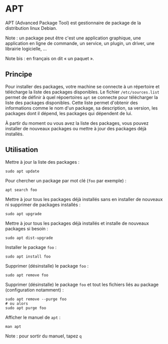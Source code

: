 # APT

APT (Advanced Package Tool) est gestionnaire de package de la distribution linux Debian.

Note : un package peut être c'est une application graphique, une application en ligne de commande, un service, un plugin, un driver, une librairie logicielle, ...

Note bis : en français on dit « un paquet ».

## Principe

Pour installer des packages, votre machine se connecte à un répertoire et télécharge la liste des packages disponibles.
Le fichier `/etc/sources.list` permet de définir à quel répoertoires `apt` se connecte pour télécharger la liste des packages disponibles.
Cette liste permet d'obtenir des informations comme le nom d'un package, sa description, sa version, les packages dont il dépend, les packages qui dépendent de lui.

À partir du moment ou vous avez la liste des packages, vous pouvez installer de nouveaux packages ou mettre à jour des packages déjà installés.

## Utilisation

Mettre à jour la liste des packages :

    sudo apt update

Pour chercher un package par mot clé (`foo` par exemple) :

    apt search foo

Mettre à jour tous les packages déjà installés sans en installer de nouveaux ni supprimer de packages installés :

    sudo apt upgrade

Mettre à jour tous les packages déjà installés et installe de nouveaux packages si besoin :

    sudo apt dist-upgrade

Installer le package `foo` :

    sudo apt install foo

Supprimer (désinstalle) le package `foo` :

    sudo apt remove foo

Supprimer (désinstalle) le package `foo` et tout les fichiers liés au package (configuration notamment) :

    sudo apt remove --purge foo
    # ou alors
    sudo apt purge foo

Afficher le manuel de `apt` :

    man apt

Note : pour sortir du manuel, tapez `q`


